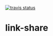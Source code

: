 [![travis status](https://api.travis-ci.org/atomaka/link-share.png)](https://travis-ci.org/atomaka/link-share)

# link-share
